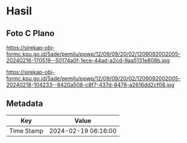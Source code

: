 # Hasil

## Foto C Plano

https://sirekap-obj-formc.kpu.go.id/5ade/pemilu/ppwp/12/09/09/20/02/1209092002005-20240216-170519--50174a0f-1ece-44ad-a2cd-9aa5131e808b.jpg

https://sirekap-obj-formc.kpu.go.id/5ade/pemilu/ppwp/12/09/09/20/02/1209092002005-20240218-104233--8420a508-c8f7-437d-8478-a2616dd2cf08.jpg


## Metadata

| Key        | Value               |
| ---------- | ------------------- |
| Time Stamp | 2024-02-19 06:16:00 |



